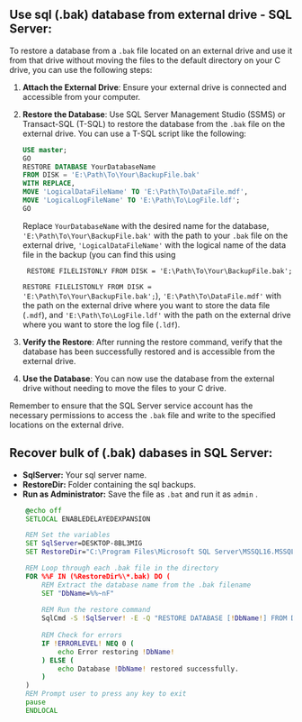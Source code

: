 
## Use sql (.bak) database from external drive - SQL Server:



To restore a database from a `.bak` file located on an external drive and use it from that drive without moving the files to the default directory on your C drive, you can use the following steps:

1. **Attach the External Drive**: Ensure your external drive is connected and accessible from your computer.

2. **Restore the Database**: Use SQL Server Management Studio (SSMS) or Transact-SQL (T-SQL) to restore the database from the `.bak` file on the external drive. You can use a T-SQL script like the following:

   ```sql
   USE master;
   GO
   RESTORE DATABASE YourDatabaseName
   FROM DISK = 'E:\Path\To\Your\BackupFile.bak'
   WITH REPLACE, 
   MOVE 'LogicalDataFileName' TO 'E:\Path\To\DataFile.mdf',
   MOVE 'LogicalLogFileName' TO 'E:\Path\To\LogFile.ldf';
   GO
   ```

   Replace `YourDatabaseName` with the desired name for the database, `'E:\Path\To\Your\BackupFile.bak'` with the path to your `.bak` file on the external drive, `'LogicalDataFileName'` with the logical name of the data file in the backup (you can find this using 
   ```
    RESTORE FILELISTONLY FROM DISK = 'E:\Path\To\Your\BackupFile.bak';
    ```
    `RESTORE FILELISTONLY FROM DISK = 'E:\Path\To\Your\BackupFile.bak';`), `'E:\Path\To\DataFile.mdf'` with the path on the external drive where you want to store the data file (`.mdf`), and `'E:\Path\To\LogFile.ldf'` with the path on the external drive where you want to store the log file (`.ldf`).

3. **Verify the Restore**: After running the restore command, verify that the database has been successfully restored and is accessible from the external drive.

4. **Use the Database**: You can now use the database from the external drive without needing to move the files to your C drive.

Remember to ensure that the SQL Server service account has the necessary permissions to access the `.bak` file and write to the specified locations on the external drive.


## Recover bulk of (.bak) dabases in SQL Server:

 - **SqlServer:** Your sql server name.
 - **RestoreDir:** Folder containing the sql backups.
 - **Run as Administrator:** Save the file as `.bat` and run it as `admin` .

```bat
    @echo off
    SETLOCAL ENABLEDELAYEDEXPANSION

    REM Set the variables
    SET SqlServer=DESKTOP-8BL3MIG
    SET RestoreDir="C:\Program Files\Microsoft SQL Server\MSSQL16.MSSQLSERVER\MSSQL\Backup"

    REM Loop through each .bak file in the directory
    FOR %%F IN (%RestoreDir%\*.bak) DO (
        REM Extract the database name from the .bak filename
        SET "DbName=%%~nF"
        
        REM Run the restore command
        SqlCmd -S !SqlServer! -E -Q "RESTORE DATABASE [!DbName!] FROM DISK='%%F' WITH REPLACE, STATS=10"
        
        REM Check for errors
        IF !ERRORLEVEL! NEQ 0 (
            echo Error restoring !DbName!
        ) ELSE (
            echo Database !DbName! restored successfully.
        )
    )
    REM Prompt user to press any key to exit
    pause
    ENDLOCAL

```